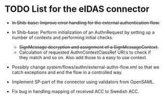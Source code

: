 # TODO List for the eIDAS connector

* ~~In Shib-base: Improve error handling for the external authentication flow.~~

* In Shib-base: Perform initialization of an AuthnRequest by setting up a number of contexts and performing initial checks.
	* ~~SignMessage decryption and assignment of a SignMessageContext.~~
	* Calculation of requested AuthnContextClassRef URI:s to check if they match and so on. Also add those to a easy to use context.
	
* Possibly change system/flows/authn/external-authn-flow.xml so that we catch exceptions and end the flow in a controlled way.

* Implement SP-part of the connector using validators from OpenSAML.

* Fix bug in handling mapping of received ACC to Swedish ACC.

